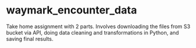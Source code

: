 # waymark_encounter_data

Take home assignment with 2 parts. Involves downloading the files from S3 bucket via API, doing data cleaning and transformations in Python, and saving final results.

